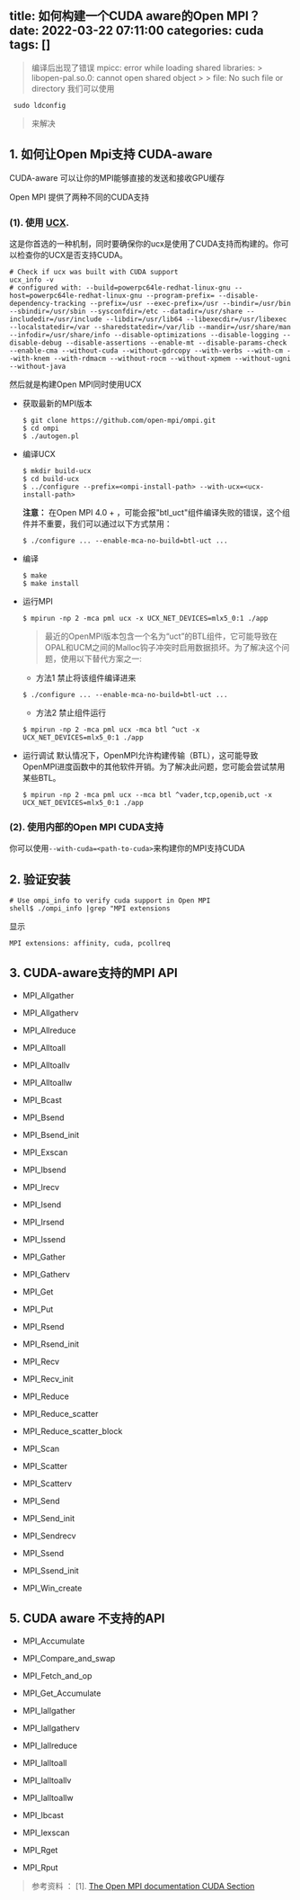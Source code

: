 title: 如何构建一个CUDA aware的Open MPI？
date: 2022-03-22 07:11:00
categories: cuda
tags: []
---
> 编译后出现了错误
> mpicc: error while loading shared libraries: > libopen-pal.so.0: cannot open shared object > > file: No such file or directory
> 我们可以使用
 ```shell
  sudo ldconfig
 ```
> 来解决




## 1. 如何让Open Mpi支持 CUDA-aware

CUDA-aware 可以让你的MPI能够直接的发送和接收GPU缓存

Open MPI 提供了两种不同的CUDA支持

### (1). 使用 [UCX](https://openucx.org/).
这是你首选的一种机制，同时要确保你的ucx是使用了CUDA支持而构建的。你可以检查你的UCX是否支持CUDA。

```shell
# Check if ucx was built with CUDA support
ucx_info -v
# configured with: --build=powerpc64le-redhat-linux-gnu --host=powerpc64le-redhat-linux-gnu --program-prefix= --disable-dependency-tracking --prefix=/usr --exec-prefix=/usr --bindir=/usr/bin --sbindir=/usr/sbin --sysconfdir=/etc --datadir=/usr/share --includedir=/usr/include --libdir=/usr/lib64 --libexecdir=/usr/libexec --localstatedir=/var --sharedstatedir=/var/lib --mandir=/usr/share/man --infodir=/usr/share/info --disable-optimizations --disable-logging --disable-debug --disable-assertions --enable-mt --disable-params-check --enable-cma --without-cuda --without-gdrcopy --with-verbs --with-cm --with-knem --with-rdmacm --without-rocm --without-xpmem --without-ugni --without-java
```
然后就是构建Open MPI同时使用UCX

- 获取最新的MPI版本
  ```shell
  $ git clone https://github.com/open-mpi/ompi.git
  $ cd ompi
  $ ./autogen.pl
  ```
  
- 编译UCX
  ```shell
  $ mkdir build-ucx
  $ cd build-ucx
  $ ../configure --prefix=<ompi-install-path> --with-ucx=<ucx-install-path>
  ```
  **注意：** 在Open MPI 4.0 + ，可能会报"btl_uct"组件编译失败的错误，这个组件并不重要，我们可以通过以下方式禁用：
  ```shell
  $ ./configure ... --enable-mca-no-build=btl-uct ...
  ```
- 编译
  ```shell
  $ make
  $ make install
  ```
  
- 运行MPI 
  ```shell
  $ mpirun -np 2 -mca pml ucx -x UCX_NET_DEVICES=mlx5_0:1 ./app
  ```
  
  > 最近的OpenMPI版本包含一个名为“uct”的BTL组件，它可能导致在OPAL和UCM之间的Malloc钩子冲突时启用数据损坏。为了解决这个问题，使用以下替代方案之一:
  - 方法1 禁止将该组件编译进来
  ```shell
  $ ./configure ... --enable-mca-no-build=btl-uct ...
  ```
  - 方法2 禁止组件运行
  ```shell
  $ mpirun -np 2 -mca pml ucx -mca btl ^uct -x UCX_NET_DEVICES=mlx5_0:1 ./app
  ```
  
  
- 运行调试
  默认情况下，OpenMPI允许构建传输（BTL），这可能导致OpenMPI进度函数中的其他软件开销。为了解决此问题，您可能会尝试禁用某些BTL。
  ```shell
  $ mpirun -np 2 -mca pml ucx --mca btl ^vader,tcp,openib,uct -x UCX_NET_DEVICES=mlx5_0:1 ./app
  ```
  
  
### (2). 使用内部的Open MPI CUDA支持
你可以使用```--with-cuda=<path-to-cuda>```来构建你的MPI支持CUDA


## 2. 验证安装

```shell
# Use ompi_info to verify cuda support in Open MPI
shell$ ./ompi_info |grep "MPI extensions
```

显示
```shell
MPI extensions: affinity, cuda, pcollreq
```

## 3. CUDA-aware支持的MPI API
- MPI_Allgather

- MPI_Allgatherv

- MPI_Allreduce

- MPI_Alltoall

- MPI_Alltoallv

- MPI_Alltoallw

- MPI_Bcast

- MPI_Bsend

- MPI_Bsend_init

- MPI_Exscan

- MPI_Ibsend

- MPI_Irecv

- MPI_Isend

- MPI_Irsend

- MPI_Issend

- MPI_Gather

- MPI_Gatherv

- MPI_Get

- MPI_Put

- MPI_Rsend

- MPI_Rsend_init

- MPI_Recv

- MPI_Recv_init

- MPI_Reduce

- MPI_Reduce_scatter

- MPI_Reduce_scatter_block

- MPI_Scan

- MPI_Scatter

- MPI_Scatterv

- MPI_Send

- MPI_Send_init

- MPI_Sendrecv

- MPI_Ssend

- MPI_Ssend_init

- MPI_Win_create


## 5. CUDA aware 不支持的API
- MPI_Accumulate

- MPI_Compare_and_swap

- MPI_Fetch_and_op

- MPI_Get_Accumulate

- MPI_Iallgather

- MPI_Iallgatherv

- MPI_Iallreduce

- MPI_Ialltoall

- MPI_Ialltoallv

- MPI_Ialltoallw

- MPI_Ibcast

- MPI_Iexscan

- MPI_Rget

- MPI_Rput


> 参考资料 ：
>[1]. [The Open MPI documentation CUDA Section](https://docs.open-mpi.org/en/master/networking/cuda.html?highlight=cuda)
